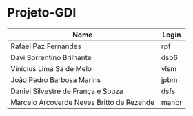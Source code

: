# Projeto-GDI

| Nome                                      | Login                           |
|-------------------------------------------|---------------------------------|
| Rafael Paz Fernandes                      | rpf                             |
| Davi Sorrentino Brilhante                 | dsb6                            |
| Vinícius Lima Sa de Melo                  | vlsm                            |
| João Pedro Barbosa Marins                 | jpbm                            |
| Daniel Silvestre de França e Souza        | dsfs                            |
| Marcelo Arcoverde Neves Britto de Rezende | manbr                           |